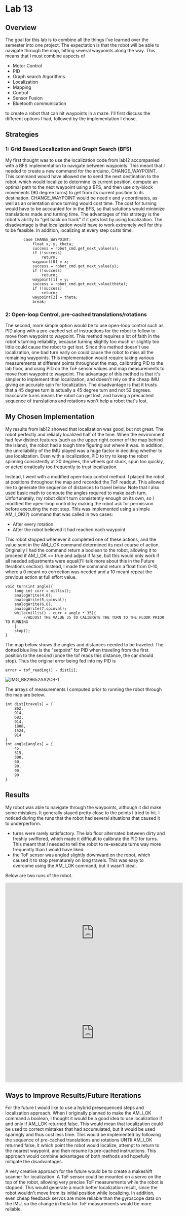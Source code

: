 # Lab 13
## Overview
The goal for this lab is to combine all the things I've learned over the semester into one project. The expectation is that the robot will be able to navigate through the map, hitting several waypoints along the way. This means that I must combine aspects of 
* Motor Control
* PID
* Graph search Algorithms
* Localization
* Mapping
* Control
* Sensor Fusion
* Bluetooth communication

to create a robot that can hit waypoints in a maze. I'll first discuss the different options I had, followed by the implementation I chose. 
## Strategies
### 1: Grid Based Localization and Graph Search (BFS)
My first thought was to use the localization code from lab12 accompanied with a BFS implementation to navigate between waypoints. This meant that I needed to create a new command for the arduino, CHANGE_WAYPOINT. This command would have allowed me to send the next destination to the robot, which would localize to determine its current position, compute an optimal path to the next waypoint using a BFS, and then use city-block movements (90 degree turns) to get from its current position to its destination. CHANGE_WAYPOINT would be need x and y coordinates, as well as an orientation since turning would cost time. The cost for turning would have to be accounted for in the BFS, so that solutions would minimize translations made and turning time. The advantages of this strategy is the robot's ability to "get back on track" if it gets lost by using localization. The disadvantage is that localization would have to work extremely well for this to be feasible. In addition, localizing at every step costs time. 
```
        case CHANGE_WAYPOINT:
            float x, y, theta;
            success = robot_cmd.get_next_value(x);
            if (!success)
                return;
            waypoint[0] = x;
            success = robot_cmd.get_next_value(y);
            if (!success)
                return;
            waypoint[1] = y;
            success = robot_cmd.get_next_value(theta);
            if (!success)
                return;
            waypoint[2] = theta;
            break;
  ```
  ### 2: Open-loop Control, pre-cached translations/rotations
  The second, more simple option would be to use open-loop control such as PID along with a pre-cached set of instructions for the robot to follow to move from waypoint to waypoint. This method requires a lot of faith in the robot's turning reliability, because turning slightly too much or slightly too little could cause the robot to get lost. Since this method doesn't use localization, one bad turn early on could cause the robot to miss all the remaining waypoints. This implementation would require taking various measurements at different points throughout the map, calibrating PID to the lab floor, and using PID on the ToF sensor values and map measurements to move from waypoint to waypoint. The advantage of this method is that it's simpler to implement than localization, and doesn't rely on the cheap IMU giving an accurate spin for localization. The disadvantage is that it trusts that a 45 degree turn is actually a 45 degree turn and not 52 degrees. Inaccurate turns means the robot can get lost, and having a precached sequence of translations and rotations won't help a robot that's lost. 
  

## My Chosen Implementation

My results from lab12 showed that localization was good, but not great. The robot perfectly and reliably localized half of the time. When the environment had few distinct features (such as the upper right corner of the map behind the island), the robot had a tough time figuring out where it was. In addition, the unreliability of the IMU played was a huge factor in deciding whether to use localization. Even with a localization_PID to try to keep the robot spinning consistently at 20 degrees, the wheels got stuck, spun too quickly, or acted erratically too frequently to trust localization. 

Instead, I went with a modified open-loop control method. I placed the robot at positions throughout the map and recorded the ToF readout. This allowed me to generate the sequence of distances to travel below. Note that I also used basic math to compute the angles required to make each turn. Unfortunately, my robot didn't turn consistently enough on its own, so I modified the open-loop control by making the robot ask for permission before executing the next step. This was implemented using a simple AM_I_OK(?) command that was called in two cases:

* After every rotation
* After the robot believed it had reached each waypoint

This robot stopped whenever it completed one of these actions, and the value sent in the AM_I_OK command determined its next course of action. Originally I had the command return a boolean to the robot, allowing it to proceed if AM_I_OK == true and adjust if false, but this would only work if all needed adjustments were equal(I'll talk more about this in the Future Iterations section). Instead, I made the command return a float from 0-10, where a 0 meant no correction was needed and a 10 meant repeat the previous action at full effort value. 


```
void turn(int angle){
    long int curr = millis();
    analogWrite(4,0);
    analogWrite(5,spinval);
    analogWrite(6,0);
    analogWrite(7,spinval);
    while(millis() - curr < angle * 35){
        //ADJUST THE VALUE 35 TO CALIBRATE THE TURN TO THE FLOOR PRIOR TO RUNNING
    }     
    stop();
}

```
The map below shows the angles and distances needed to be traveled. The dotted blue line is the "setpoint" for PID when traveling from the first position to the second (once the tof reads this distance, the car should stop). Thus the original error being fed into my PID is 
```
error = tof_reading() - dist[i];
```
![IMG_B829652AA2CB-1](https://user-images.githubusercontent.com/71809396/169628799-bffc5ace-43ff-436e-a06c-47f75f2c8485.jpeg)

The arrays of measurements I computed prior to running the robot through the map are below.
```
int dist[travels] = {
    862,
    914,
    682,
    914,
    1808,
    1524,
    914
}
int angle[angles] = {
    45,
    315,
    300,
    60, 
    90,
    90,
    90
}
```



## Results
My robot was able to navigate through the waypoints, although it did make some mistakes. It generally stayed pretty close to the points I tried to hit. I noticed during the runs that the robot had several situations that caused it to underperform.

* turns were rarely satisfactory. The lab floor alternated between dirty and freshly swiffered, which made it difficult to calibrate the PID for turns. This meant that I needed to tell the robot to re-execute turns way more frequently than I would have liked. 
* the ToF sensor was angled slightly downward on the robot, which caused it to stop prematurely on long travels. This was easy to overcome using the AM_I_OK command, but it wasn't ideal.

Below are two runs of the robot. 

<iframe width="560" height="315" src="https://www.youtube.com/embed/S_FE6KnpowE" frameborder="0" allow="autoplay; encrypted-media" allowfullscreen></iframe>



<iframe width="560" height="315" src="https://www.youtube.com/embed/hSddVXIX4f4" frameborder="0" allow="autoplay; encrypted-media" allowfullscreen></iframe>


## Ways to Improve Results/Future Iterations

For the future I would like to use a hybrid presequenced steps and localization approach. When I originally planned to make the AM_I_OK command a boolean, I thought it would be a good idea to use localization if and only if AM_I_OK returned false. This would mean that localization could be used to correct mistakes that had accumulated, but it would be used sparingly and thus cost less time. This would be implemented by following the sequence of pre-cached translations and rotations UNTIl AM_I_OK returned false, it which point the robot would localize, attempt to return to the nearest waypoint, and then resume its pre-cached instructions. This approach would combine advantages of both methods and hopefully mitigate the disadvantages. 

A very creative approach for the future would be to create a makeshift scanner for localization. A ToF sensor could be mounted on a servo on the top of the robot, allowing very precise ToF measurements while the robot is stopped. This would generate a much better localization result, since the robot wouldn't move from its initial position while localizing. In addition, even cheap feedback servos are more reliable than the gyroscope data on the IMU, so the change in theta for ToF measurements would be more reliable. 
